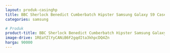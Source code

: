 ```yaml
---
layout: produk-casinghp
title: BBC Sherlock Benedict Cumberbatch Hipster Samsung Galaxy S9 Case
categories: samsung

# Produk
product-title: BBC Sherlock Benedict Cumberbatch Hipster Samsung Galaxy S9 Case
image-drive: 1REaYZlYyCANiB6F2gqdIta3khpcDQ4Zn
harga: 90000
---
```


